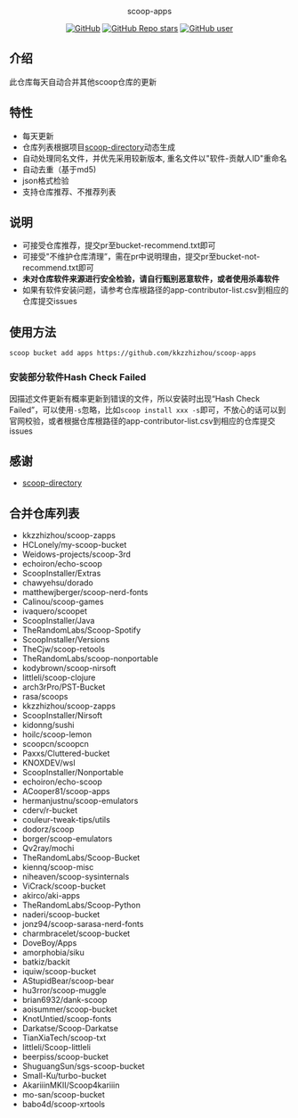 <p align="center">
  scoop-apps
</p>
<p align="center">
  <a href="https://github.com/kkzzhizhou/scoop-apps"><img alt="GitHub" src="https://img.shields.io/badge/Readme--Style-standard--repository-brightgreen?style=flat-square&color=f83500"/></a>
  <a href="https://github.com/kkzzhizhou/scoop-apps"><img alt="GitHub Repo stars" src="https://img.shields.io/github/stars/kkzzhizhou/scoop-apps?style=flat-square"/></a>
  <a href="https://github.com/kkzzhizhou"><img alt="GitHub user" src="https://img.shields.io/badge/author-kkzzhizhou-brightgreen?style=flat-square"/></a>
</p>


## 介绍

此仓库每天自动合并其他scoop仓库的更新

## 特性

- 每天更新
- 仓库列表根据项目[scoop-directory](https://github.com/rasa/scoop-directory)动态生成
- 自动处理同名文件，并优先采用较新版本, 重名文件以"软件-贡献人ID"重命名
- 自动去重（基于md5)
- json格式检验
- 支持仓库推荐、不推荐列表

## 说明

- 可接受仓库推荐，提交pr至bucket-recommend.txt即可
- 可接受"不维护仓库清理”，需在pr中说明理由，提交pr至bucket-not-recommend.txt即可
- **未对仓库软件来源进行安全检验，请自行甄别恶意软件，或者使用杀毒软件**
- 如果有软件安装问题，请参考仓库根路径的app-contributor-list.csv到相应的仓库提交issues

## 使用方法

```
scoop bucket add apps https://github.com/kkzzhizhou/scoop-apps
```

### 安装部分软件Hash Check Failed



因描述文件更新有概率更新到错误的文件，所以安装时出现“Hash Check Failed”，可以使用`-s`忽略，比如`scoop install xxx -s`即可，不放心的话可以到官网校验，或者根据仓库根路径的app-contributor-list.csv到相应的仓库提交issues

## 感谢

- [scoop-directory](https://github.com/rasa/scoop-directory)

## 合并仓库列表

- kkzzhizhou/scoop-zapps
- HCLonely/my-scoop-bucket
- Weidows-projects/scoop-3rd
- echoiron/echo-scoop
- ScoopInstaller/Extras
- chawyehsu/dorado
- matthewjberger/scoop-nerd-fonts
- Calinou/scoop-games
- ivaquero/scoopet
- ScoopInstaller/Java
- TheRandomLabs/Scoop-Spotify
- ScoopInstaller/Versions
- TheCjw/scoop-retools
- TheRandomLabs/scoop-nonportable
- kodybrown/scoop-nirsoft
- littleli/scoop-clojure
- arch3rPro/PST-Bucket
- rasa/scoops
- kkzzhizhou/scoop-zapps
- ScoopInstaller/Nirsoft
- kidonng/sushi
- hoilc/scoop-lemon
- scoopcn/scoopcn
- Paxxs/Cluttered-bucket
- KNOXDEV/wsl
- ScoopInstaller/Nonportable
- echoiron/echo-scoop
- ACooper81/scoop-apps
- hermanjustnu/scoop-emulators
- cderv/r-bucket
- couleur-tweak-tips/utils
- dodorz/scoop
- borger/scoop-emulators
- Qv2ray/mochi
- TheRandomLabs/Scoop-Bucket
- kiennq/scoop-misc
- niheaven/scoop-sysinternals
- ViCrack/scoop-bucket
- akirco/aki-apps
- TheRandomLabs/Scoop-Python
- naderi/scoop-bucket
- jonz94/scoop-sarasa-nerd-fonts
- charmbracelet/scoop-bucket
- DoveBoy/Apps
- amorphobia/siku
- batkiz/backit
- iquiw/scoop-bucket
- AStupidBear/scoop-bear
- hu3rror/scoop-muggle
- brian6932/dank-scoop
- aoisummer/scoop-bucket
- KnotUntied/scoop-fonts
- Darkatse/Scoop-Darkatse
- TianXiaTech/scoop-txt
- littleli/Scoop-littleli
- beerpiss/scoop-bucket
- ShuguangSun/sgs-scoop-bucket
- Small-Ku/turbo-bucket
- AkariiinMKII/Scoop4kariiin
- mo-san/scoop-bucket
- babo4d/scoop-xrtools
